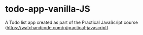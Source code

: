 # todo-app-vanilla-JS
A Todo list app created as part of the Practical JavaScript course (https://watchandcode.com/p/practical-javascript).
